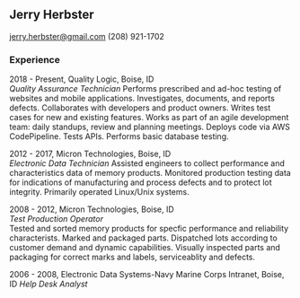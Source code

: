 
## Jerry Herbster 
jerry.herbster@gmail.com (208) 921-1702

### Experience

2018 - Present, Quality Logic, Boise, ID  
_Quality Assurance Technician_
Performs prescribed and ad-hoc testing of websites and mobile applications.  Investigates, documents, and reports defects.  Collaborates with developers and product owners. Writes test cases for new and existing features.  Works as part of an agile development team: daily standups, review and planning meetings. Deploys code via AWS CodePipeline. Tests APIs. Performs basic database testing.  

2012 - 2017, Micron Technologies, Boise, ID  
_Electronic Data Technician_
Assisted engineers to collect performance and characteristics data of memory products.  Monitored production testing data for indications of manufacturing and process defects and to protect lot integrity.  Primarily operated Linux/Unix systems.

2008 - 2012, Micron Technologies, Boise, ID  
_Test Production Operator_  
Tested and sorted memory products for specfic performance and reliability characterists.  Marked and packaged parts. Dispatched lots according to customer demand and dynamic capabilities.  Visually inspected parts and packaging for correct marks and labels, serviceablity and defects.

2006 - 2008, Electronic Data Systems-Navy Marine Corps Intranet, Boise, ID
_Help Desk Analyst_


